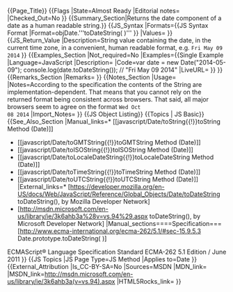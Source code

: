 {{Page_Title}}
{{Flags
|State=Almost Ready
|Editorial notes=
|Checked_Out=No
}}
{{Summary_Section|Returns the date component of a date as a human readable string.}}
{{JS_Syntax
|Formats={{JS Syntax Format
|Format=objDate.'''toDateString( )'''
}}
|Values=
}}
{{JS_Return_Value
|Description=String value containing the date, in the current time zone, in a convenient, human readable format, e.g. <code>Fri May 09 2014</code>
}}
{{Examples_Section
|Not_required=No
|Examples={{Single Example
|Language=JavaScript
|Description=
|Code=var date = new Date("2014-05-09");
console.log(date.toDateString()); // "Fri May 09 2014"
|LiveURL=
}}
}}
{{Remarks_Section
|Remarks=
}}
{{Notes_Section
|Usage=
|Notes=According to the specification the contents of the String are implementation-dependent. That means that you cannot rely on the returned format being consistent across browsers. That said, all major browsers seem to agree on the format <code>Wed Oct 08 2014</code>
|Import_Notes=
}}
{{JS Object Listing}}
{{Topics | JS Basic}}
{{See_Also_Section
|Manual_links=* [[javascript/Date/toString{{!}}toString Method (Date)]]
* [[javascript/Date/toGMTString{{!}}toGMTString Method (Date)]]
* [[javascript/Date/toISOString{{!}}toISOString Method (Date)]]
* [[javascript/Date/toLocaleDateString{{!}}toLocaleDateString Method (Date)]]
* [[javascript/Date/toTimeString{{!}}toTimeString Method (Date)]]
* [[javascript/Date/toUTCString{{!}}toUTCString Method (Date)]]
|External_links=* [https://developer.mozilla.org/en-US/docs/Web/JavaScript/Reference/Global_Objects/Date/toDateString toDateString(), by Mozilla Developer Network]
* [http://msdn.microsoft.com/en-us/library/ie/3k6ahb3a%28v=vs.94%29.aspx toDateString(), by Microsoft Developer Network]
|Manual_sections====Specification===
[http://www.ecma-international.org/ecma-262/5.1/#sec-15.9.5.3 Date.prototype.toDateString( )]

ECMAScript® Language Specification
Standard ECMA-262
5.1 Edition / June 2011
}}
{{JS Topics
|JS Page Type=JS Method
|Applies to=Date
}}
{{External_Attribution
|Is_CC-BY-SA=No
|Sources=MSDN
|MDN_link=
|MSDN_link=http://msdn.microsoft.com/en-us/library/ie/3k6ahb3a(v=vs.94).aspx
|HTML5Rocks_link=
}}